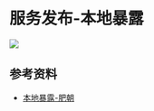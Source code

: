# 服务发布-本地暴露

![](https://i.imgur.com/sZs7Sph.png)

## 参考资料
- [本地暴露-肥朝](https://www.jianshu.com/p/1c53767359c6)